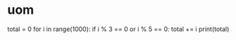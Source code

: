 # uom

total = 0
for i in range(1000):
    if i % 3 == 0 or i % 5 == 0:
        total += i
print(total)